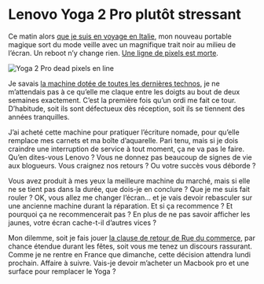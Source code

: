 # Lenovo Yoga 2 Pro plutôt stressant

Ce matin alors [que je suis en voyage en Italie](https://tcrouzet.com/tag/basilicate/), mon nouveau portable magique sort du mode veille avec un magnifique trait noir au milieu de l’écran. Un reboot n’y change rien. [Une ligne de pixels est morte](http://support.lenovo.com/en_US/research/hints-or-tips/detail.page?DocID=HT035306).<span id="more-33900"></span>

![Yoga 2 Pro dead pixels en line](https://tcrouzet.com/images_tc/2013/12/yogastress.jpg)

Je savais [la machine dotée de toutes les dernières technos](https://tcrouzet.com/tag/lenovo/), je ne m’attendais pas à ce qu’elle me claque entre les doigts au bout de deux semaines exactement. C’est la première fois qu’un ordi me fait ce tour. D’habitude, soit ils sont défectueux dès réception, soit ils se tiennent des années tranquilles.

J’ai acheté cette machine pour pratiquer l’écriture nomade, pour qu’elle remplace mes carnets et ma boîte d’aquarelle. Pari tenu, mais si je dois craindre une interruption de service à tout moment, ça ne va pas le faire. Qu’en dites-vous Lenovo ? Vous ne donnez pas beaucoup de signes de vie aux blogueurs. Vous craignez nos retours ? Ou votre succès vous déborde ?

Vous avez produit à mes yeux la meilleure machine du marché, mais si elle ne se tient pas dans la durée, que dois-je en conclure ? Que je me suis fait rouler ? OK, vous allez me changer l’écran… et je vais devoir rebasculer sur une ancienne machine durant la réparation. Et si ça recommence ? Et pourquoi ça ne recommencerait pas ? En plus de ne pas savoir afficher les jaunes, votre écran cache-t-il d’autres vices ?

Mon dilemme, soit je fais jouer [la clause de retour de Rue du commerce](http://aide.rueducommerce.fr/template.do?id=811), par chance étendue durant les fêtes, soit vous me tenez un discours rassurant. Comme je ne rentre en France que dimanche, cette décision attendra lundi prochain. Affaire à suivre. Vais-je devoir m’acheter un Macbook pro et une surface pour remplacer le Yoga ?